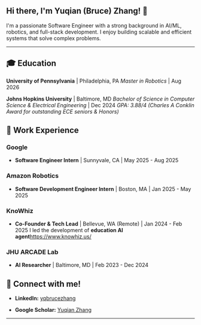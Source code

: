 ## Hi there, I'm Yuqian (Bruce) Zhang! 👋

I'm a passionate Software Engineer with a strong background in AI/ML, robotics, and full-stack development. I enjoy building scalable and efficient systems that solve complex problems.

---

## 🎓 Education

**University of Pennsylvania** | Philadelphia, PA
*Master in Robotics* | Aug 2026

**Johns Hopkins University** | Baltimore, MD
*Bachelor of Science in Computer Science & Electrical Engineering* | Dec 2024
*GPA: 3.88/4 (Charles A Conklin Award for outstanding ECE seniors & Honors)*

## 💼 Work Experience

### Google

* **Software Engineer Intern** | Sunnyvale, CA | May 2025 - Aug 2025

### Amazon Robotics

* **Software Development Engineer Intern** | Boston, MA | Jan 2025 - May 2025

### KnoWhiz

* **Co-Founder & Tech Lead** | Bellevue, WA (Remote) | Jan 2024 - Feb 2025
I led the development of **education AI agent**<https://www.knowhiz.us/>

### JHU ARCADE Lab

* **AI Researcher** | Baltimore, MD | Feb 2023 - Dec 2024


## 🔗 Connect with me!

* **LinkedIn:** [yqbrucezhang](https://www.linkedin.com/in/yqbrucezhang/)

* **Google Scholar:** [Yuqian Zhang](https://scholar.google.com/citations?user=0Cg_pk0AAAAJ&hl=en)
---
